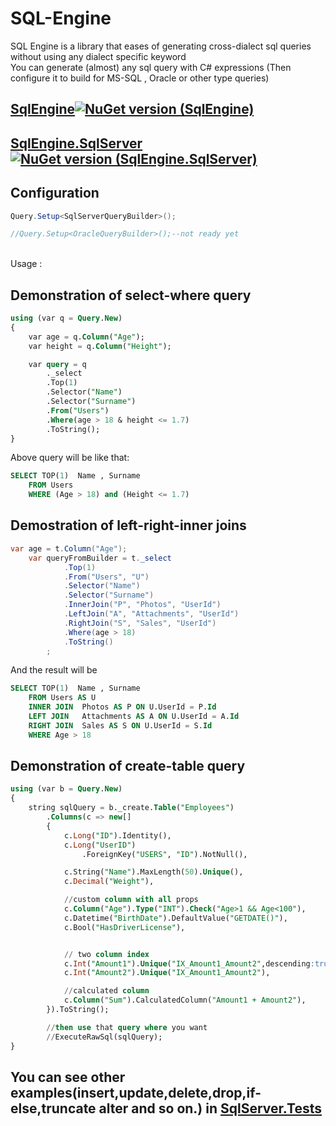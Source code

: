 # SQL-Engine
SQL Engine is a library that eases of generating cross-dialect sql queries without using any dialect specific keyword
<br/>You can generate (almost) any sql query with C# expressions (Then configure it to build for MS-SQL , Oracle or other type queries)

## [SqlEngine![NuGet version (SqlEngine)](https://img.shields.io/nuget/v/SqlEngine.svg)](https://www.nuget.org/packages/SQLEngine/)
## [SqlEngine.SqlServer![NuGet version (SqlEngine.SqlServer)](https://img.shields.io/nuget/v/SqlEngine.SqlServer.svg)](https://www.nuget.org/packages/SQLEngine.SqlServer/)

## Configuration 
```cs
Query.Setup<SqlServerQueryBuilder>();

//Query.Setup<OracleQueryBuilder>();--not ready yet
```
<br/>Usage :

## Demonstration of select-where query
```sql            
using (var q = Query.New)
{
    var age = q.Column("Age");
    var height = q.Column("Height");

    var query = q
        ._select
        .Top(1)
        .Selector("Name")
        .Selector("Surname")
        .From("Users")
        .Where(age > 18 & height <= 1.7)
        .ToString();
}
```
Above query will be like that:
```sql
SELECT TOP(1)  Name , Surname
    FROM Users
    WHERE (Age > 18) and (Height <= 1.7)
```
## Demostration of left-right-inner joins
```cs
var age = t.Column("Age");
    var queryFromBuilder = t._select
            .Top(1)
            .From("Users", "U")
            .Selector("Name")
            .Selector("Surname")
            .InnerJoin("P", "Photos", "UserId")
            .LeftJoin("A", "Attachments", "UserId")
            .RightJoin("S", "Sales", "UserId")
            .Where(age > 18)
            .ToString()
        ;
```        
And the result will be
```sql
SELECT TOP(1)  Name , Surname
    FROM Users AS U
	INNER JOIN	Photos AS P ON U.UserId = P.Id
	LEFT JOIN	Attachments AS A ON U.UserId = A.Id
	RIGHT JOIN	Sales AS S ON U.UserId = S.Id
    WHERE Age > 18
```    


## Demonstration of create-table query
```sql            
using (var b = Query.New)
{
    string sqlQuery = b._create.Table("Employees")
        .Columns(c => new[]
        {
            c.Long("ID").Identity(),
            c.Long("UserID")
                .ForeignKey("USERS", "ID").NotNull(),

            c.String("Name").MaxLength(50).Unique(),
            c.Decimal("Weight"),

            //custom column with all props
            c.Column("Age").Type("INT").Check("Age>1 && Age<100"),
            c.Datetime("BirthDate").DefaultValue("GETDATE()"),
            c.Bool("HasDriverLicense"),


            // two column index
            c.Int("Amount1").Unique("IX_Amount1_Amount2",descending:true),
            c.Int("Amount2").Unique("IX_Amount1_Amount2"),

            //calculated column
            c.Column("Sum").CalculatedColumn("Amount1 + Amount2"),
        }).ToString();

        //then use that query where you want
        //ExecuteRawSql(sqlQuery);
}
```

## You can see other examples(insert,update,delete,drop,if-else,truncate alter and so on.) in <a href="https://github.com/raminrahimzada/SQLEngine/tree/master/SQLEngine.Tests">SqlServer.Tests</a>



